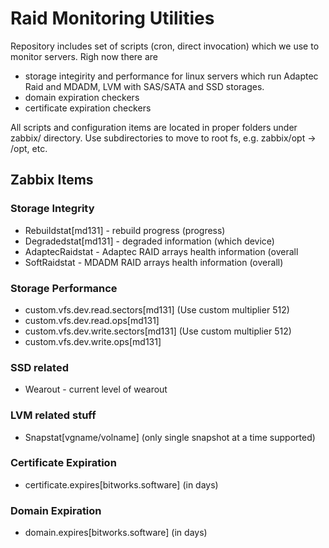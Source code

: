 # Raid Monitoring Utilities

Repository includes set of scripts (cron, direct invocation) which we use to monitor servers.
Righ now there are 
- storage integirity and performance for linux servers which run Adaptec Raid and MDADM, LVM with SAS/SATA and SSD storages.
- domain expiration checkers
- certificate expiration checkers

All scripts and configuration items are located in proper folders under zabbix/ directory. Use subdirectories to move to root fs, e.g. zabbix/opt -> /opt, etc.

## Zabbix Items

### Storage Integrity

* Rebuildstat[md131] - rebuild progress (progress)
* Degradedstat[md131] - degraded information (which device)
* AdaptecRaidstat - Adaptec RAID arrays health information (overall
* SoftRaidstat - MDADM RAID arrays health information (overall)

### Storage Performance

* custom.vfs.dev.read.sectors[md131] (Use custom multiplier 512)
* custom.vfs.dev.read.ops[md131]
* custom.vfs.dev.write.sectors[md131] (Use custom multiplier 512)
* custom.vfs.dev.write.ops[md131]

### SSD related

* Wearout - current level of wearout

### LVM related stuff

* Snapstat[vgname/volname] (only single snapshot at a time supported)

### Certificate Expiration

* certificate.expires[bitworks.software] (in days)

### Domain Expiration

* domain.expires[bitworks.software] (in days)
